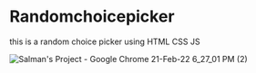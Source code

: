 # Randomchoicepicker
this is a random choice picker  using HTML CSS JS


![Salman's Project - Google Chrome 21-Feb-22 6_27_01 PM (2)](https://user-images.githubusercontent.com/98200594/154960187-fc429fd2-c33f-45f1-9917-b602e97fcaf3.png)
